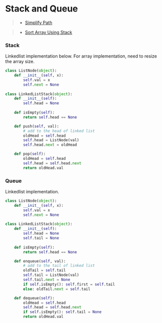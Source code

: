 # Stack and Queue

> * [Simplify Path](simplify_path.md)

> * [Sort Array Using Stack](sort_array_using_stack.md)

### Stack

Linkedlist implementation below. For array implementation, need to resize the array size.

```Python
class ListNode(object):
    def __init__(self, x):
        self.val = x
        self.next = None
        
class LinkedListStack(object):
    def __init__(self):
        self.head = None
        
    def isEmpty(self):
        return self.head == None

    def push(self, val):
        # add to the head of linked list
        oldHead = self.head
        self.head = ListNode(val)
        self.head.next = oldHead

    def pop(self):
        oldHead = self.head
        self.head = self.head.next
        return oldHead.val
```

### Queue

Linkedlist implementation.

```Python
class ListNode(object):
    def __init__(self, x):
        self.val = x
        self.next = None
        
class LinkedListStack(object):
    def __init__(self):
        self.head = None
        self.tail = None
        
    def isEmpty(self):
        return self.head == None

    def enqueue(self, val):
        # add to the tail of linked list
        oldTail = self.tail
        self.tail = ListNode(val)
        self.tail.next = None
        if self.isEmpty(): self.first = self.tail
        else: oldTail.next = self.tail

    def dequeue(self):
        oldHead = self.head
        self.head = self.head.next
        if self.isEmpty(): self.tail = None
        return oldHead.val
```

